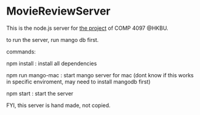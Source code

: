 # MovieReviewServer
This is the node.js server for [the project](https://github.com/HKBU-Comp4097/project-team-lost) of COMP 4097 @HKBU.

to run the server, run mango db first.

commands:

  npm install : install all dependencies
  
  npm run mango-mac : start mango server for mac (dont know if this works in specific enviroment, may need to install mangodb first)
  
  npm start : start the server
  
  FYI, this server is hand made, not copied.
